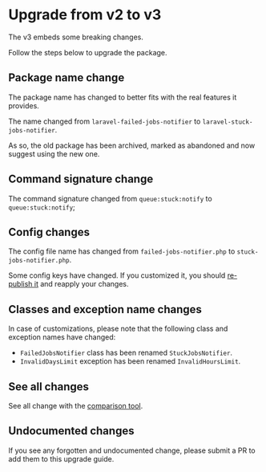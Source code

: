 # Upgrade from v2 to v3

The v3 embeds some breaking changes.

Follow the steps below to upgrade the package.

## Package name change

The package name has changed to better fits with the real features it provides.

The name changed from `laravel-failed-jobs-notifier` to `laravel-stuck-jobs-notifier`.

As so, the old package has been archived, marked as abandoned and now suggest using the new one.

## Command signature change

The command signature changed from `queue:stuck:notify` to `queue:stuck:notify`;

## Config changes

The config file name has changed from `failed-jobs-notifier.php` to `stuck-jobs-notifier.php`.

Some config keys have changed. If you customized it, you should [re-publish it](../../README.md#configuration) and reapply your changes.

## Classes and exception name changes

In case of customizations, please note that the following class and exception names have changed:
* `FailedJobsNotifier` class has been renamed `StuckJobsNotifier`.
* `InvalidDaysLimit` exception has been renamed `InvalidHoursLimit`.

## See all changes

See all change with the [comparison tool](https://github.com/Okipa/laravel-table/compare/1.5.0...2.0.0).

## Undocumented changes

If you see any forgotten and undocumented change, please submit a PR to add them to this upgrade guide.
